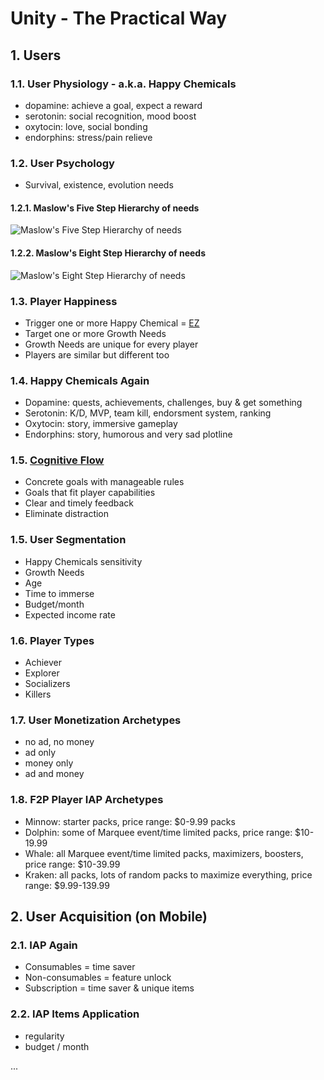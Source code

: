 <style>
  .page-header {
    background-image: none;
  }
</style>

# Unity - The Practical Way
## 1. Users

### 1.1. User Physiology - a.k.a. Happy Chemicals
- dopamine: achieve a goal, expect a reward
- serotonin: social recognition, mood boost
- oxytocin: love, social bonding
- endorphins: stress/pain relieve

### 1.2. User Psychology
- Survival, existence, evolution needs
#### 1.2.1. Maslow's Five Step Hierarchy of needs
![Maslow's Five Step Hierarchy of needs](https://www.simplypsychology.org/maslow-needs2.webp)
#### 1.2.2. Maslow's Eight Step Hierarchy of needs
![Maslow's Eight Step Hierarchy of needs](https://www.simplypsychology.org/maslow-needs5.webp)

### 1.3. Player Happiness
- Trigger one or more Happy Chemical = [EZ](https://www.amazon.com/gp/product/B0178M3LNA/ref=as_li_tl?ie=UTF8&camp=1789&creative=9325&creativeASIN=B0178M3LNA&linkCode=as2&tag=sachinrekhi-20&linkId=084b123e8963e2982e48009b5a35e316)
- Target one or more Growth Needs
- Growth Needs are unique for every player
- Players are similar but different too

### 1.4. Happy Chemicals Again
- Dopamine: quests, achievements, challenges, buy & get something
- Serotonin: K/D, MVP, team kill, endorsment system, ranking
- Oxytocin: story, immersive gameplay
- Endorphins: story, humorous and very sad plotline

### 1.5. [Cognitive Flow](https://www.gamasutra.com/view/feature/166972/cognitive_flow_the_psychology_of_.php?print=1)
- Concrete goals with manageable rules
- Goals that fit player capabilities
- Clear and timely feedback
- Eliminate distraction

### 1.5. User Segmentation
- Happy Chemicals sensitivity
- Growth Needs
- Age
- Time to immerse
- Budget/month
- Expected income rate

### 1.6. Player Types
- Achiever
- Explorer
- Socializers
- Killers

### 1.7. User Monetization Archetypes
- no ad, no money
- ad only
- money only
- ad and money

### 1.8. F2P Player IAP Archetypes
- Minnow: starter packs, price range: $0-9.99 packs
- Dolphin: some of Marquee event/time limited packs, price range: $10-19.99
- Whale: all Marquee event/time limited packs, maximizers, boosters, price range: $10-39.99
- Kraken: all packs, lots of random packs to maximize everything, price range: $9.99-139.99

## 2. User Acquisition (on Mobile)
### 2.1. IAP Again
- Consumables = time saver
- Non-consumables = feature unlock
- Subscription = time saver & unique items

### 2.2. IAP Items Application
- regularity
- budget / month

...
